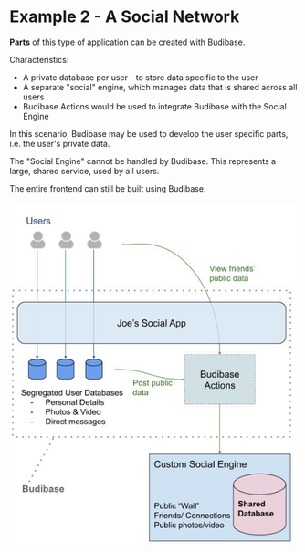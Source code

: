 # Example 2 - A Social Network

**Parts** of this type of application can be created with Budibase.

Characteristics:

- A private database per user - to store data specific to the user
- A separate "social" engine, which manages data that is shared across all users
- Budibase Actions would be used to integrate Budibase with the Social Engine

In this scenario, Budibase may be used to develop the user specific parts, i.e. the user's private data. 

The "Social Engine" cannot be handled by Budibase. This represents a large, shared service, used by all users. 

The entire frontend can still be built using Budibase. 



![CRM App Diagram](../../assets/is-budibase-for-me/social.jpg)

